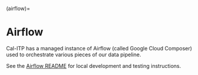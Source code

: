 (airflow)=
# Airflow

Cal-ITP has a managed instance of Airflow (called Google Cloud Composer) used to orchestrate various pieces of our data pipeline.

See the [Airflow README](../../airflow/README.md) for local development and testing instructions.
